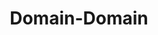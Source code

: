 ---
types: "word"

title: "Domain-Domain"

categories: ['']

tags: ['Domain', 'Domain']

arabic: 'مجال محدد'

arexps: []

enwords: ['Domain-Specific']

enexps: []

arlexicons: 'ج'

enlexicons: 'D'

authors: ['Ruqayya Roshdy']

translators: ['']

citations: 'تطبيقات الذكاء الاصطناعي في خدمة اللغة العربية'

sources: 'مركز الملك عبدالله بن عبدالعزيز الدولي لخدمة اللغة العربية'

word: "true"

slug: ""
---